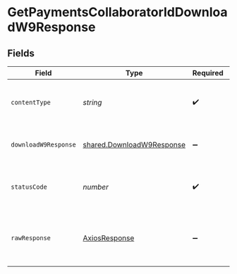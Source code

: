 # GetPaymentsCollaboratorIdDownloadW9Response


## Fields

| Field                                                                  | Type                                                                   | Required                                                               | Description                                                            |
| ---------------------------------------------------------------------- | ---------------------------------------------------------------------- | ---------------------------------------------------------------------- | ---------------------------------------------------------------------- |
| `contentType`                                                          | *string*                                                               | :heavy_check_mark:                                                     | HTTP response content type for this operation                          |
| `downloadW9Response`                                                   | [shared.DownloadW9Response](../../models/shared/downloadw9response.md) | :heavy_minus_sign:                                                     | A file stream for a W9 PDF download.                                   |
| `statusCode`                                                           | *number*                                                               | :heavy_check_mark:                                                     | HTTP response status code for this operation                           |
| `rawResponse`                                                          | [AxiosResponse](https://axios-http.com/docs/res_schema)                | :heavy_minus_sign:                                                     | Raw HTTP response; suitable for custom response parsing                |